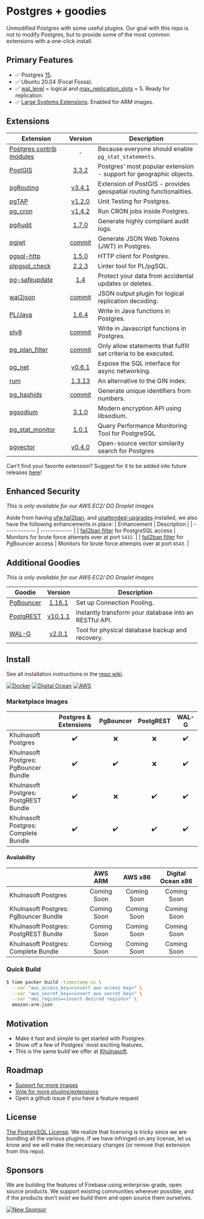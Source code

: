 # Postgres + goodies

Unmodified Postgres with some useful plugins. Our goal with this repo is not to modify Postgres, but to provide some of the most common extensions with a one-click install.

## Primary Features
- ✅ Postgres [15](https://www.postgresql.org/about/news/postgresql-15-released-2526/).
- ✅ Ubuntu 20.04 (Focal Fossa).
- ✅ [wal_level](https://www.postgresql.org/docs/current/runtime-config-wal.html) = logical and [max_replication_slots](https://www.postgresql.org/docs/current/runtime-config-replication.html) = 5. Ready for replication.
- ✅ [Large Systems Extensions](https://github.com/aws/aws-graviton-getting-started#building-for-graviton-and-graviton2). Enabled for ARM images.

## Extensions 
| Extension | Version | Description |
| ------------- | :-------------: | ------------- |
| [Postgres contrib modules](https://www.postgresql.org/docs/current/contrib.html) | - | Because everyone should enable `pg_stat_statements`. |
| [PostGIS](https://postgis.net/) | [3.3.2](https://git.osgeo.org/gitea/postgis/postgis/raw/tag/3.3.2/NEWS) | Postgres' most popular extension - support for geographic objects. |
| [pgRouting](https://pgrouting.org/) | [v3.4.1](https://github.com/pgRouting/pgrouting/releases/tag/v3.4.1) | Extension of PostGIS - provides geospatial routing functionalities. |
| [pgTAP](https://pgtap.org/) | [v1.2.0](https://github.com/theory/pgtap/releases/tag/v1.2.0) | Unit Testing for Postgres. |
| [pg_cron](https://github.com/citusdata/pg_cron) | [v1.4.2](https://github.com/citusdata/pg_cron/releases/tag/v1.4.2) | Run CRON jobs inside Postgres. |
| [pgAudit](https://www.pgaudit.org/) | [1.7.0](https://github.com/pgaudit/pgaudit/releases/tag/1.7.0) | Generate highly compliant audit logs. |
| [pgjwt](https://github.com/michelp/pgjwt) | [commit](https://github.com/michelp/pgjwt/commit/9742dab1b2f297ad3811120db7b21451bca2d3c9) | Generate JSON Web Tokens (JWT) in Postgres. |
| [pgsql-http](https://github.com/pramsey/pgsql-http) | [1.5.0](https://github.com/pramsey/pgsql-http/releases/tag/v1.5.0) | HTTP client for Postgres. |
| [plpgsql_check](https://github.com/okbob/plpgsql_check) | [2.2.3](https://github.com/okbob/plpgsql_check/releases/tag/v2.2.3) | Linter tool for PL/pgSQL. |
| [pg-safeupdate](https://github.com/eradman/pg-safeupdate) | [1.4](https://github.com/eradman/pg-safeupdate/releases/tag/1.4) | Protect your data from accidental updates or deletes. |
| [wal2json](https://github.com/eulerto/wal2json) | [commit](https://github.com/eulerto/wal2json/commit/53b548a29ebd6119323b6eb2f6013d7c5fe807ec) | JSON output plugin for logical replication decoding. |
| [PL/Java](https://github.com/tada/pljava) | [1.6.4](https://github.com/tada/pljava/releases/tag/V1_6_4) | Write in Java functions in Postgres. |
| [plv8](https://github.com/plv8/plv8) | [commit](https://github.com/plv8/plv8/commit/bcddd92f71530e117f2f98b92d206dafe824f73a) | Write in Javascript functions in Postgres. |
| [pg_plan_filter](https://github.com/pgexperts/pg_plan_filter) | [commit](https://github.com/pgexperts/pg_plan_filter/commit/5081a7b5cb890876e67d8e7486b6a64c38c9a492) | Only allow statements that fulfill set criteria to be executed. |
| [pg_net](https://github.com/khulnasoft/pg_net) | [v0.6.1](https://github.com/khulnasoft/pg_net/releases/tag/v0.6.1) | Expose the SQL interface for async networking. |
| [rum](https://github.com/postgrespro/rum) | [1.3.13](https://github.com/postgrespro/rum/releases/tag/1.3.13) | An alternative to the GIN index. |
| [pg_hashids](https://github.com/iCyberon/pg_hashids) | [commit](https://github.com/iCyberon/pg_hashids/commit/83398bcbb616aac2970f5e77d93a3200f0f28e74) | Generate unique identifiers from numbers. |
| [pgsodium](https://github.com/michelp/pgsodium) | [3.1.0](https://github.com/michelp/pgsodium/releases/tag/2.0.0) | Modern encryption API using libsodium. |
| [pg_stat_monitor](https://github.com/percona/pg_stat_monitor) | [1.0.1](https://github.com/percona/pg_stat_monitor/releases/tag/1.0.1) | Query Performance Monitoring Tool for PostgreSQL
| [pgvector](https://github.com/pgvector/pgvector) | [v0.4.0](https://github.com/pgvector/pgvector/releases/tag/v0.4.0) | Open-source vector similarity search for Postgres


Can't find your favorite extension? Suggest for it to be added into future releases [here](https://github.com/khulnasoft/khulnasoft/discussions/679)!

## Enhanced Security
*This is only available for our AWS EC2/ DO Droplet images*

Aside from having [ufw](https://help.ubuntu.com/community/UFW),[fail2ban](https://www.fail2ban.org/wiki/index.php/Main_Page), and [unattended-upgrades](https://wiki.debian.org/UnattendedUpgrades) installed, we also have the following enhancements in place: 
| Enhancement | Description |
| ------------- | ------------- |
| [fail2ban filter](https://github.com/khulnasoft/postgres/blob/develop/ansible/files/fail2ban_config/filter-postgresql.conf.j2) for PostgreSQL access | Monitors for brute force attempts over at port `5432`. |
| [fail2ban filter](https://github.com/khulnasoft/postgres/blob/develop/ansible/files/fail2ban_config/filter-pgbouncer.conf.j2) for PgBouncer access | Monitors for brute force attempts over at port `6543`. |

## Additional Goodies
*This is only available for our AWS EC2/ DO Droplet images*

| Goodie | Version | Description |
| ------------- | :-------------: | ------------- |
| [PgBouncer](https://www.pgbouncer.org/) | [1.16.1](http://www.pgbouncer.org/changelog.html#pgbouncer-116x) | Set up Connection Pooling. |
| [PostgREST](https://postgrest.org/en/stable/) | [v10.1.1](https://github.com/PostgREST/postgrest/releases/tag/v10.1.1) | Instantly transform your database into an RESTful API. |
| [WAL-G](https://github.com/wal-g/wal-g#wal-g) | [v2.0.1](https://github.com/wal-g/wal-g/releases/tag/v2.0.1) | Tool for physical database backup and recovery. |

## Install

See all installation instructions in the [repo wiki](https://github.com/khulnasoft/postgres/wiki).

[![Docker](https://github.com/khulnasoft/postgres/blob/develop/docs/img/docker.png)](https://github.com/khulnasoft/postgres/wiki/Docker)
[![Digital Ocean](https://github.com/khulnasoft/postgres/blob/develop/docs/img/digital-ocean.png)](https://github.com/khulnasoft/postgres/wiki/Digital-Ocean)
[![AWS](https://github.com/khulnasoft/postgres/blob/develop/docs/img/aws.png)](https://github.com/khulnasoft/postgres/wiki/AWS-EC2)

### Marketplace Images
|   | Postgres & Extensions | PgBouncer | PostgREST | WAL-G |
|---|:---:|:---:|:---:|:---:|
| Khulnasoft Postgres |  ✔️   | ❌    | ❌   |  ✔️   |
| Khulnasoft Postgres: PgBouncer Bundle  |  ✔️   |  ✔️  | ❌    |   ✔️ |
| Khulnasoft Postgres: PostgREST Bundle |  ✔️   |  ❌  |  ✔️   |   ✔️ |
| Khulnasoft Postgres: Complete Bundle |  ✔️  |  ✔️   | ✔️   | ✔️   |

#### Availability
|   | AWS ARM | AWS x86 | Digital Ocean x86 |
|---|:---:|:---:|:---:|
| Khulnasoft Postgres | Coming Soon | Coming Soon | Coming Soon |
| Khulnasoft Postgres: PgBouncer Bundle  | Coming Soon | Coming Soon | Coming Soon |
| Khulnasoft Postgres: PostgREST Bundle | Coming Soon | Coming Soon | Coming Soon |
| Khulnasoft Postgres: Complete Bundle | Coming Soon | Coming Soon | Coming Soon |

### Quick Build

```bash
$ time packer build -timestamp-ui \
  --var "aws_access_key=<insert aws access key>" \
  --var "aws_secret_key=<insert aws secret key>" \
  --var "ami_regions=<insert desired regions>" \
  amazon-arm.json
```

## Motivation

- Make it fast and simple to get started with Postgres.
- Show off a few of Postgres' most exciting features.
- This is the same build we offer at [Khulnasoft](https://khulnasoft.io).

## Roadmap

- [Support for more images](https://github.com/khulnasoft/postgres/issues/4)
- [Vote for more plugins/extensions](https://github.com/khulnasoft/postgres/issues/5)
- Open a github issue if you have a feature request

## License

[The PostgreSQL License](https://opensource.org/licenses/postgresql). We realize that licensing is tricky since we are bundling all the various plugins. If we have infringed on any license, let us know and we will make the necessary changes (or remove that extension from this repo).

## Sponsors

We are building the features of Firebase using enterprise-grade, open source products. We support existing communities wherever possible, and if the products don’t exist we build them and open source them ourselves.

[![New Sponsor](https://user-images.githubusercontent.com/10214025/90518111-e74bbb00-e198-11ea-8f88-c9e3c1aa4b5b.png)](https://github.com/sponsors/khulnasoft)
